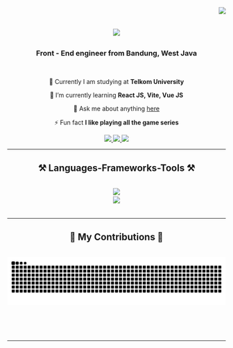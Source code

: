 <img align="right" src="https://visitor-badge.laobi.icu/badge?page_id=salesp07.salesp07" />

<h1 align="center">
    <img src="https://readme-typing-svg.herokuapp.com/?font=Righteous&size=35&center=true&vCenter=true&width=500&height=70&duration=4000&lines=Hi+There!+👋;+I'm+JemJeeqt!;" />
</h1>

<h3 align="center">Front - End engineer from Bandung, West Java</h3>

<br/>

<div align="center">
 
 🔭 Currently I am studying at **Telkom University**
 
 🌱 I’m currently learning **React JS, Vite, Vue JS**

💬 Ask me about anything [here](https://www.instagram.com/_zharkhrh/)

⚡ Fun fact **I like playing all the game series**

 </div>
 
<div align="center"> 
  <a href="mailto:azharkhairu29@gmail.com">
    <img src="https://img.shields.io/badge/Gmail-333333?style=for-the-badge&logo=gmail&logoColor=red" />
  </a>
  <a href="https://www.linkedin.com/in/azhar-khairu-hafidz-5aa29b315/" target="_blank">
    <img src="https://img.shields.io/badge/LinkedIn-0077B5?style=for-the-badge&logo=linkedin&logoColor=white" target="_blank" />
  </a>
  <a href="https://personalwebjemjee.vercel.app/" target="_blank">
     <img src="https://img.shields.io/badge/Portfolio-FF5722?style=for-the-badge&logo=todoist&logoColor=white" target="_blank" /> <!-- sqlite, safari, google-chrome are other good icon options -->
  </a>
</div>

 <hr/>
 
<h2 align="center">⚒️ Languages-Frameworks-Tools ⚒️</h2>
<br/>
<div align="center">
    <img src="https://skillicons.dev/icons?i=react,bootstrap,html,css,vscode,github,figma,tailwind,git" />
<br/>
    <img src="https://skillicons.dev/icons?i=nodejs,python,javascript,typescript,java,nextjs,mysql" /><br>
</div>

<br/>
<hr/>

<div align="center">
  <h2>🐍 My Contributions 🐍</h2>
  <br>
  <img alt="snake eating my contributions" src="https://github.com/Jemjeqt/Jemjeqt/blob/output/github-contribution-grid-snake.svg" />
  
  <br/><br/><br/>
</div>

<hr/>
